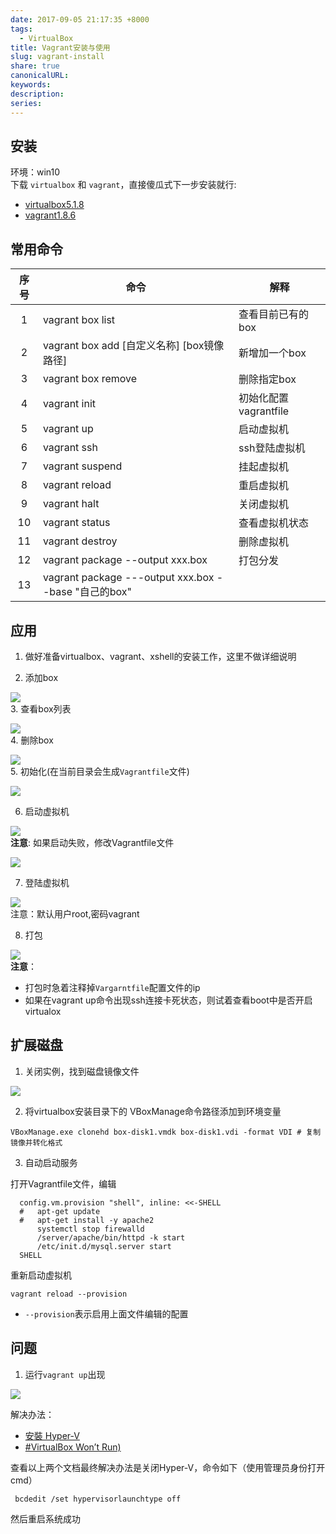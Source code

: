 ```yaml
---  
date: 2017-09-05 21:17:35 +8000  
tags:  
  - VirtualBox  
title: Vagrant安装与使用  
slug: vagrant-install  
share: true  
canonicalURL:   
keywords:   
description:   
series:   
---  
```

  
## 安装  
环境：win10  
下载 `virtualbox` 和 `vagrant`，直接傻瓜式下一步安装就行:  
* [virtualbox5.1.8](https://www.virtualbox.org/wiki/Download_Old_Builds_5_1)  
* [vagrant1.8.6](https://releases.hashicorp.com/vagrant/1.8.6/)  
  
## 常用命令  
  
|序号|命令|解释|  
|:---:|------|----------|  
|1|vagrant box list|查看目前已有的box|  
|2|vagrant box add [自定义名称] [box镜像路径]|新增加一个box|  
|3|vagrant box remove|删除指定box|  
|4|vagrant init|初始化配置vagrantfile|  
|5|vagrant up|启动虚拟机|  
|6|vagrant ssh|ssh登陆虚拟机|  
|7|vagrant suspend|挂起虚拟机|  
|8|vagrant reload|重启虚拟机|  
|9|vagrant halt|关闭虚拟机|  
|10|vagrant status|查看虚拟机状态|  
|11|vagrant destroy|删除虚拟机|  
|12|vagrant package --output xxx.box|打包分发|  
|13|vagrant package ---output xxx.box --base "自己的box"||  
  
## 应用  
1. 做好准备virtualbox、vagrant、xshell的安装工作，这里不做详细说明  
  
2. 添加box  
  
![](/images/20231208091267.webp)  
3. 查看box列表  
  
![](/images/20231208091273no1.webp)  
4. 删除box  
  
![](/images/20231208091282.webp)  
5. 初始化(在当前目录会生成`Vagrantfile`文件)  
  
![](/images/20231208091289.webp)  
  
6. 启动虚拟机  
  
![](/images/20231208091296.webp)  
**注意**: 如果启动失败，修改Vagrantfile文件  
  
![](/images/20231208091203.webp)  
  
7.  登陆虚拟机  
  
![](/images/20231208091210no1.webp)  
注意：默认用户root,密码vagrant  
  
8. 打包  
  
![](/images/20231208091217.webp)  
**注意**：  
* 打包时急着注释掉`Vargarntfile`配置文件的ip  
* 如果在vagrant up命令出现ssh连接卡死状态，则试着查看boot中是否开启 virtualox  
  
## 扩展磁盘  
  
1. 关闭实例，找到磁盘镜像文件  
  
![](/images/20231208091224no1.webp)  
  
2. 将virtualbox安装目录下的 VBoxManage命令路径添加到环境变量  
  
```  
VBoxManage.exe clonehd box-disk1.vmdk box-disk1.vdi -format VDI # 复制镜像并转化格式  
```  
  
3. 自动启动服务  
  
打开Vagrantfile文件，编辑  
```  
  config.vm.provision "shell", inline: <<-SHELL  
  #   apt-get update  
  #   apt-get install -y apache2  
      systemctl stop firewalld  
      /server/apache/bin/httpd -k start    
      /etc/init.d/mysql.server start  
  SHELL  
```  
重新启动虚拟机  
```  
vagrant reload --provision  
```  
* `--provision`表示启用上面文件编辑的配置  
  
  
  
## 问题  
  
1. 运行`vagrant up`出现  
  
![](/images/20231208091232.webp)  
  
解决办法：  
* [安裝 Hyper-V](https://docs.microsoft.com/zh-tw/virtualization/hyper-v-on-windows/quick-start/enable-hyper-v)  
* [#VirtualBox Won’t Run)](https://discuss.erpnext.com/t/virtualbox-wont-run-raw-mode-unavailable-courtesy-of-hyper-v/34541)  
  
查看以上两个文档最终解决办法是关闭Hyper-V，命令如下（使用管理员身份打开cmd）  
```  
 bcdedit /set hypervisorlaunchtype off  
```  
然后重启系统成功  
  
